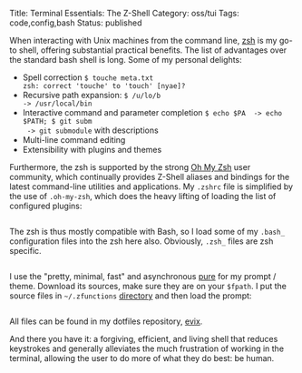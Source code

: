 Title: Terminal Essentials: The Z-Shell 
Category: oss/tui
Tags: code,config,bash
Status: published

When interacting with Unix machines from the command line, [zsh](http://zsh.sourceforge.net/) is my go-to shell, offering substantial practical benefits. The list of advantages over the standard bash shell is long. Some of my personal delights:

- Spell correction <code class="bash inline">$ touche meta.txt <ENTER> zsh: correct 'touche' to 'touch' [nyae]? </code>
- Recursive path expansion: <code class="bash inline">$ /u/lo/b <TAB> -> /usr/local/bin</code>
- Interactive command and parameter completion <code class="bash inline">$ echo $PA <TAB> -> echo $PATH; $ git subm <TAB> -> git submodule</code> with descriptions
- Multi-line command editing 
- Extensibility with plugins and themes

Furthermore, the zsh is supported by the strong [Oh My Zsh](https://github.com/robbyrussell/oh-my-zsh) user community, which continually provides Z-Shell aliases and bindings for the latest command-line utilities and applications. My <code class="bash inline">.zshrc</code> file is simplified by the use of <code class="bash inline">.oh-my-zsh</code>, which does the heavy lifting of loading the list of configured plugins: 

<pre><code class="bash" id=".zshrc.general"></code></pre>

The zsh is thus mostly compatible with Bash, so I load some of my <code class="bash inline">.bash_</code> configuration files into the zsh here also. Obviously, <code class="bash inline">.zsh_</code> files are zsh specific.

<pre><code class="bash" id=".zshrc.sources"></code></pre>

I use the "pretty, minimal, fast" and asynchronous [pure](https://github.com/sindresorhus/pure) for my prompt / theme. Download its sources, make sure they are on your <code class="bash inline">$fpath</code>. I put the source files in <code class="bash inline">~/.zfunctions</code> [directory](https://github.com/rwev/evix/tree/master/.zfunctions) and then load the prompt:

<pre><code class="bash" id=".zshrc.prompt"></code></pre>

All files can be found in my dotfiles repository, [evix](https://gitlab.com/rwev/evix).

And there you have it: a forgiving, efficient, and living shell that reduces keystrokes and generally alleviates the much frustration of working in the terminal, allowing the user to do more of what they do best: be human. 

<script>

    highlightInlineCode();   
    
    loadFileTextElement(
    {
        elementId: ".zshrc.general",
        fileUrl: "https://raw.githubusercontent.com/rwev/evix/master/.zshrc",
        startLine: 4,
        endLine: 30
    }
    );
    loadFileTextElement(
         {
             elementId: ".zshrc.sources",
             fileUrl: "https://raw.githubusercontent.com/rwev/evix/master/.zshrc",
             startLine: 31,
             endLine: 37
         }
        );
    loadFileTextElement(
     {
         elementId: ".zshrc.prompt",
         fileUrl: "https://raw.githubusercontent.com/rwev/evix/master/.zshrc",
         startLine: 46,
         endLine: 52
     }
    );

</script>

 
  
